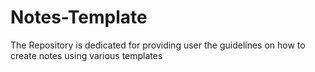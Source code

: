 # Notes-Template
The Repository is dedicated for providing user the guidelines on how to create notes using various templates
